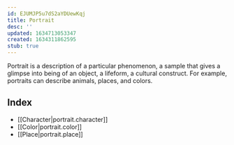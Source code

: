 ```yaml
---
id: EJUMJP5u7dS2aYDUewKqj
title: Portrait
desc: ''
updated: 1634713053347
created: 1634311862595
stub: true
---
```


Portrait is a description of a particular phenomenon, a sample that gives a glimpse into being of an object, a lifeform, a cultural construct. For example, portraits can describe animals, places, and colors.

## Index
- [[Character|portrait.character]]
- [[Color|portrait.color]]
- [[Place|portrait.place]]
